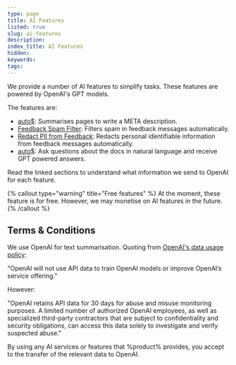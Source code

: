 ```yaml
---
type: page
title: AI Features
listed: true
slug: ai-features
description: 
index_title: AI Features
hidden: 
keywords: 
tags: 
---
```


We provide a number of AI features to simplify tasks. These features are powered by OpenAI's GPT models.

The features are:

- [auto$](/support-center/ai-summarisation): Summarises pages to write a META description.
- [Feedback Spam Filter](/support-center/feedback#feedback-spam-filter): Filters spam in feedback messages automatically.
- [Redact PII from Feedback](/support-center/feedback#redact-pii-from-feedback): Redacts personal identifiable information from feedback messages automatically.
- [auto$](/support-center/ai-search): Ask questions about the docs in natural language and receive GPT powered answers.

Read the linked sections to understand what information we send to OpenAI for each feature. 

{% callout type="warning" title="Free features" %}
At the moment, these feature is for free. However, we may monetise on AI features in the future.
{% /callout %}

## Terms & Conditions

We use OpenAI for text summarisation. Quoting from [OpenAI's data usage policy](https://openai.com/policies/api-data-usage-policies):

"OpenAI will not use API data to train OpenAI models or improve OpenAI’s service offering."

However:

"OpenAI retains API data for 30 days for abuse and misuse monitoring purposes. A limited number of authorized OpenAI employees, as well as specialized third-party contractors that are subject to confidentiality and security obligations, can access this data solely to investigate and verify suspected abuse."

By using any AI services or features that %product% provides, you accept to the transfer of the relevant data to OpenAI.